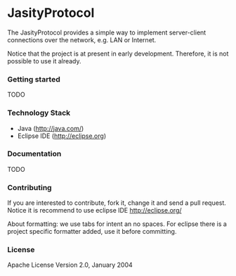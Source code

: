JasityProtocol
==============

The JasityProtocol provides a simple way to implement server-client
connections over the network, e.g. LAN or Internet.

Notice that the project is at present in early development. Therefore, it is
not possible to use it already.

### Getting started

TODO

### Technology Stack

 - Java (http://java.com/)
 - Eclipse IDE (http://eclipse.org)
 
### Documentation

TODO

### Contributing

If you are interested to contribute, fork it, change it and send a pull request.
Notice it is recommend to use eclipse IDE http://eclipse.org/

About formatting: we use tabs for intent an no spaces.
For eclipse there is a project specific formatter added, use it before committing.

### License

Apache License Version 2.0, January 2004
